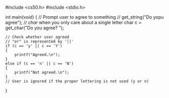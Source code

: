 #include <cs50.h>
#include <stdio.h>

int main(void)
{
    // Prompt user to agree to something
    // get_string("Do yopu agree");
    // *char* when you only care about a single letter
    char c = get_char("Do you agree? ");

    // Check whether user agreed
    // "or" is represented by '||'
    if (c == 'y' || c == 'Y')
    {
        printf("Agreed.\n");
    }
    else if (c == 'n' || c == 'N')
    {
        printf("Not agreed.\n");
    }
    // User is ignored if the proper lettering is not used (y or n)
}
